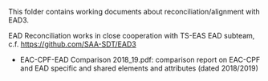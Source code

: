 This folder contains working documents about reconciliation/alignment with EAD3.

EAD Reconciliation works in close cooperation with TS-EAS EAD subteam, c.f. https://github.com/SAA-SDT/EAD3

* EAC-CPF-EAD Comparison 2018_19.pdf: comparison report on EAC-CPF and EAD specific and shared elements and attributes (dated 2018/2019)
